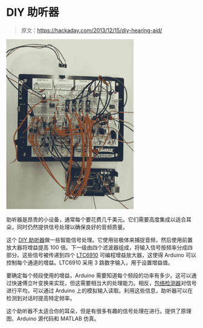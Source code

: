 # DIY 助听器

> 原文：<https://hackaday.com/2013/12/15/diy-hearing-aid/>

[![DIY Hearing Aid](img/ac513d7dfe80e6d70665f97cf4438710.png)](http://hackaday.com/2013/12/15/diy-hearing-aid/hearingaid/)

助听器是昂贵的小设备，通常每个要花费几千美元。它们需要高度集成以适合耳朵，同时仍然提供信号处理以确保良好的音频质量。

这个 [DIY 助听器](http://www.instructables.com/id/Intelligent-Hearing-Aid/?ALLSTEPS)做一些智能信号处理。它使用驻极体来捕捉音频，然后使用前置放大器将增益提高 100 倍。下一级由四个滤波器组成，将输入信号按频率分成四部分。这些信号被传递到四个 [LTC6910](http://www.linear.com/product/LTC6910) 可编程增益放大器，这使得 Arduino 可以控制每个通道的增益。LTC6910 采用 3 路数字输入，用于设置增益值。

要确定每个频段使用的增益，Arduino 需要知道每个频段的功率有多少。这可以通过快速傅立叶变换来实现，但这需要相当大的处理能力。相反，[包络检测器](http://en.wikipedia.org/wiki/Envelope_detector)对信号进行平均，可以通过 Arduino 上的模拟输入读取。利用这些信息，助听器可以在检测到对话时提高特定频率。

这个助听器不太适合你的耳朵，但是有很多有趣的信号处理在进行。提供了原理图、Arduino 源代码和 MATLAB 仿真。